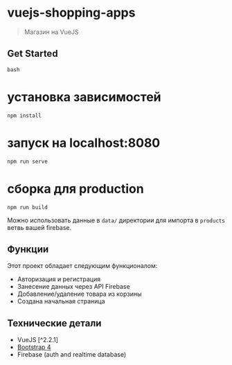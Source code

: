# vuejs-shopping-apps

> Магазин на VueJS

## Get Started

``` bash ```
# установка зависимостей
``` npm install ```

# запуск на localhost:8080
``` npm run serve ```

# сборка для production
``` npm run build ```

Можно использовать данные в `data/` директории для импорта в `products` ветвь вашей firebase.

## Функции

Этот проект обладает следующим функционалом:
* Авторизация и регистрация
* Занесение данных через API Firebase
* Добавление/удаление товара из корзины
* Создана начальная страница

## Технические детали

* VueJS [^2.2.1]
* [Bootstrap 4](https://getbootstrap.com/)
* Firebase (auth and realtime database)
